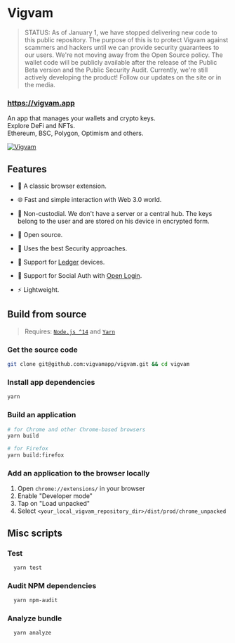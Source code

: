 # Vigvam

> STATUS: As of January 1, we have stopped delivering new code to this public repository.
The purpose of this is to protect Vigvam against scammers and hackers until we can provide security guarantees to our users.
We're not moving away from the Open Source policy. The wallet code will be publicly available after the release of the Public Beta version and the Public Security Audit.
Currently, we're still actively developing the product! Follow our updates on the site or in the media.

### https://vigvam.app

An app that manages your wallets and crypto keys.<br />Explore DeFi and NFTs.<br />Ethereum, BSC, Polygon, Optimism and others.

[![Vigvam](https://user-images.githubusercontent.com/11996139/178014428-43cb4b5f-cb50-4bea-a226-472dd63bfacf.jpg)](https://vigvam.app/)

## Features

- 🧩 A classic browser extension.

- 🌐 Fast and simple interaction with Web 3.0 world.

- 🤲 Non-custodial. We don't have a server or a central hub. The keys belong to the user and are stored on his device in encrypted form.

- 📖 Open source.

- 🔐 Uses the best Security approaches.

- 🔌 Support for [Ledger](https://www.ledger.com/) devices.

- 👥 Support for Social Auth with [Open Login](https://openlogin.com/).

- ⚡️ Lightweight.

## Build from source

> Requires: [`Node.js ^14`](https://nodejs.org) and [`Yarn`](https://yarnpkg.com)

### Get the source code

```bash
git clone git@github.com:vigvamapp/vigvam.git && cd vigvam
```

### Install app dependencies

```bash
yarn
```

### Build an application

```bash
# for Chrome and other Chrome-based browsers
yarn build

# for Firefox
yarn build:firefox
```

### Add an application to the browser locally

1. Open `chrome://extensions/` in your browser
2. Enable "Developer mode"
3. Tap on "Load unpacked"
4. Select `<your_local_vigvam_repository_dir>/dist/prod/chrome_unpacked`

## Misc scripts

### Test

```bash
  yarn test
```

### Audit NPM dependencies

```bash
  yarn npm-audit
```

### Analyze bundle

```bash
  yarn analyze
```
